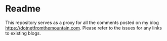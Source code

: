 # Readme

This repository serves as a proxy for all the comments posted on my blog https://dotnetfromthemountain.com. Please refer to the issues for any links to existing blogs.
